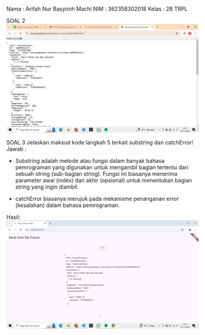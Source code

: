 Nama : Arifah Nur Basyiroh Machi 
NIM : 362358302018
Kelas : 2B TRPL

SOAL 2
![alt text](image.png)

SOAL 3
Jelaskan maksud kode langkah 5 terkait substring dan catchError!
Jawab :
- Substring adalah metode atau fungsi dalam banyak bahasa pemrograman yang digunakan untuk mengambil bagian tertentu dari sebuah string (sub-bagian string). Fungsi ini biasanya menerima parameter awal (index) dan akhir (opsional) untuk menentukan bagian string yang ingin diambil.

- catchError biasanya merujuk pada mekanisme penanganan error (kesalahan) dalam bahasa pemrograman.

Hasil:
![alt text](image-1.png)